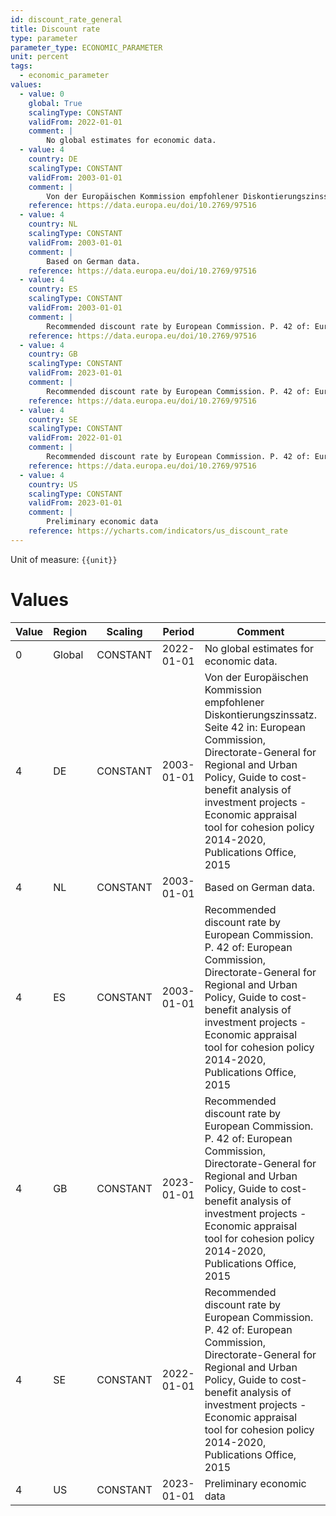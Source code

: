 ```yaml
---
id: discount_rate_general
title: Discount rate
type: parameter
parameter_type: ECONOMIC_PARAMETER
unit: percent
tags:
  - economic_parameter
values:
  - value: 0
    global: True
    scalingType: CONSTANT
    validFrom: 2022-01-01
    comment: |
        No global estimates for economic data.
  - value: 4
    country: DE
    scalingType: CONSTANT
    validFrom: 2003-01-01
    comment: |
        Von der Europäischen Kommission empfohlener Diskontierungszinssatz. Seite 42 in: European Commission, Directorate-General for Regional and Urban Policy, Guide to cost-benefit analysis of investment projects - Economic appraisal tool for cohesion policy 2014-2020, Publications Office, 2015
    reference: https://data.europa.eu/doi/10.2769/97516
  - value: 4
    country: NL
    scalingType: CONSTANT
    validFrom: 2003-01-01
    comment: |
        Based on German data.
    reference: https://data.europa.eu/doi/10.2769/97516
  - value: 4
    country: ES
    scalingType: CONSTANT
    validFrom: 2003-01-01
    comment: |
        Recommended discount rate by European Commission. P. 42 of: European Commission, Directorate-General for Regional and Urban Policy, Guide to cost-benefit analysis of investment projects - Economic appraisal tool for cohesion policy 2014-2020, Publications Office, 2015
    reference: https://data.europa.eu/doi/10.2769/97516
  - value: 4
    country: GB
    scalingType: CONSTANT
    validFrom: 2023-01-01
    comment: |
        Recommended discount rate by European Commission. P. 42 of: European Commission, Directorate-General for Regional and Urban Policy, Guide to cost-benefit analysis of investment projects - Economic appraisal tool for cohesion policy 2014-2020, Publications Office, 2015
    reference: https://data.europa.eu/doi/10.2769/97516
  - value: 4
    country: SE
    scalingType: CONSTANT
    validFrom: 2022-01-01
    comment: |
        Recommended discount rate by European Commission. P. 42 of: European Commission, Directorate-General for Regional and Urban Policy, Guide to cost-benefit analysis of investment projects - Economic appraisal tool for cohesion policy 2014-2020, Publications Office, 2015
    reference: https://data.europa.eu/doi/10.2769/97516
  - value: 4
    country: US
    scalingType: CONSTANT
    validFrom: 2023-01-01
    comment: |
        Preliminary economic data
    reference: https://ycharts.com/indicators/us_discount_rate
---
```



Unit of measure: `{{unit}}`


# Values


| Value | Region | Scaling | Period | Comment | Reference |
|-------|--------|---------|--------|---------|-----------|
| 0 | Global | CONSTANT | 2022-01-01 | No global estimates for economic data. |  |
| 4 | DE | CONSTANT | 2003-01-01 | Von der Europäischen Kommission empfohlener Diskontierungszinssatz. Seite 42 in: European Commission, Directorate-General for Regional and Urban Policy, Guide to cost-benefit analysis of investment projects - Economic appraisal tool for cohesion policy 2014-2020, Publications Office, 2015 | https://data.europa.eu/doi/10.2769/97516 |
| 4 | NL | CONSTANT | 2003-01-01 | Based on German data. | https://data.europa.eu/doi/10.2769/97516 |
| 4 | ES | CONSTANT | 2003-01-01 | Recommended discount rate by European Commission. P. 42 of: European Commission, Directorate-General for Regional and Urban Policy, Guide to cost-benefit analysis of investment projects - Economic appraisal tool for cohesion policy 2014-2020, Publications Office, 2015 | https://data.europa.eu/doi/10.2769/97516 |
| 4 | GB | CONSTANT | 2023-01-01 | Recommended discount rate by European Commission. P. 42 of: European Commission, Directorate-General for Regional and Urban Policy, Guide to cost-benefit analysis of investment projects - Economic appraisal tool for cohesion policy 2014-2020, Publications Office, 2015 | https://data.europa.eu/doi/10.2769/97516 |
| 4 | SE | CONSTANT | 2022-01-01 | Recommended discount rate by European Commission. P. 42 of: European Commission, Directorate-General for Regional and Urban Policy, Guide to cost-benefit analysis of investment projects - Economic appraisal tool for cohesion policy 2014-2020, Publications Office, 2015 | https://data.europa.eu/doi/10.2769/97516 |
| 4 | US | CONSTANT | 2023-01-01 | Preliminary economic data | https://ycharts.com/indicators/us_discount_rate |


